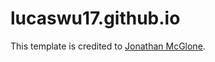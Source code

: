 lucaswu17.github.io
=====================
This template is credited to [Jonathan McGlone](http://jmcglone.com).

